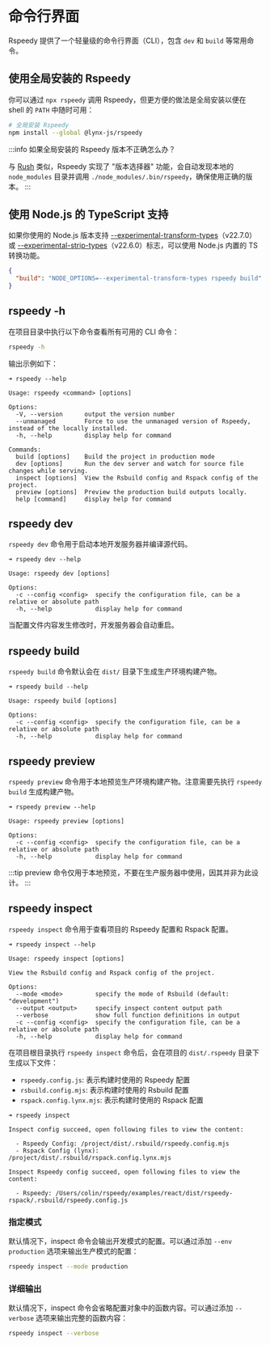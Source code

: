 # 命令行界面

Rspeedy 提供了一个轻量级的命令行界面（CLI），包含 `dev` 和 `build` 等常用命令。

## 使用全局安装的 Rspeedy

你可以通过 `npx rspeedy` 调用 Rspeedy，但更方便的做法是全局安装以便在 shell 的 `PATH` 中随时可用：

```bash
# 全局安装 Rspeedy
npm install --global @lynx-js/rspeedy
```

:::info 如果全局安装的 Rspeedy 版本不正确怎么办？

与 [Rush](https://rushstack.io/) 类似，Rspeedy 实现了 "版本选择器" 功能，会自动发现本地的 `node_modules` 目录并调用 `./node_modules/.bin/rspeedy`，确保使用正确的版本。
:::

## 使用 Node.js 的 TypeScript 支持

如果你使用的 Node.js 版本支持 [--experimental-transform-types](https://nodejs.org/api/cli.html#--experimental-transform-types)（v22.7.0）或 [--experimental-strip-types](https://nodejs.org/api/cli.html#--experimental-strip-types)（v22.6.0）标志，可以使用 Node.js 内置的 TS 转换功能。

```json title="package.json"
{
  "build": "NODE_OPTIONS=--experimental-transform-types rspeedy build"
}
```

## rspeedy -h

在项目目录中执行以下命令查看所有可用的 CLI 命令：

```bash
rspeedy -h
```

输出示例如下：

```text
➜ rspeedy --help

Usage: rspeedy <command> [options]

Options:
  -V, --version      output the version number
  --unmanaged        Force to use the unmanaged version of Rspeedy, instead of the locally installed.
  -h, --help         display help for command

Commands:
  build [options]    Build the project in production mode
  dev [options]      Run the dev server and watch for source file changes while serving.
  inspect [options]  View the Rsbuild config and Rspack config of the project.
  preview [options]  Preview the production build outputs locally.
  help [command]     display help for command
```

## rspeedy dev

`rspeedy dev` 命令用于启动本地开发服务器并编译源代码。

```text
➜ rspeedy dev --help

Usage: rspeedy dev [options]

Options:
  -c --config <config>  specify the configuration file, can be a relative or absolute path
  -h, --help            display help for command
```

当配置文件内容发生修改时，开发服务器会自动重启。

## rspeedy build

`rspeedy build` 命令默认会在 `dist/` 目录下生成生产环境构建产物。

```text
➜ rspeedy build --help

Usage: rspeedy build [options]

Options:
  -c --config <config>  specify the configuration file, can be a relative or absolute path
  -h, --help            display help for command
```

## rspeedy preview

`rspeedy preview` 命令用于本地预览生产环境构建产物。注意需要先执行 `rspeedy build` 生成构建产物。

```text
➜ rspeedy preview --help

Usage: rspeedy preview [options]

Options:
  -c --config <config>  specify the configuration file, can be a relative or absolute path
  -h, --help            display help for command
```

:::tip
preview 命令仅用于本地预览，不要在生产服务器中使用，因其并非为此设计。
:::

## rspeedy inspect

`rspeedy inspect` 命令用于查看项目的 Rspeedy 配置和 Rspack 配置。

```text
➜ rspeedy inspect --help

Usage: rspeedy inspect [options]

View the Rsbuild config and Rspack config of the project.

Options:
  --mode <mode>         specify the mode of Rsbuild (default: "development")
  --output <output>     specify inspect content output path
  --verbose             show full function definitions in output
  -c --config <config>  specify the configuration file, can be a relative or absolute path
  -h, --help            display help for command
```

在项目根目录执行 `rspeedy inspect` 命令后，会在项目的 `dist/.rspeedy` 目录下生成以下文件：

- `rspeedy.config.js`: 表示构建时使用的 Rspeedy 配置
- `rsbuild.config.mjs`: 表示构建时使用的 Rsbuild 配置
- `rspack.config.lynx.mjs`: 表示构建时使用的 Rspack 配置

```text
➜ rspeedy inspect

Inspect config succeed, open following files to view the content:

  - Rspeedy Config: /project/dist/.rsbuild/rspeedy.config.mjs
  - Rspack Config (lynx): /project/dist/.rsbuild/rspack.config.lynx.mjs

Inspect Rspeedy config succeed, open following files to view the content:

  - Rspeedy: /Users/colin/rspeedy/examples/react/dist/rspeedy-rspack/.rsbuild/rspeedy.config.js
```

### 指定模式

默认情况下，inspect 命令会输出开发模式的配置。可以通过添加 `--env production` 选项来输出生产模式的配置：

```bash
rspeedy inspect --mode production
```

### 详细输出

默认情况下，inspect 命令会省略配置对象中的函数内容。可以通过添加 `--verbose` 选项来输出完整的函数内容：

```bash
rspeedy inspect --verbose
```
